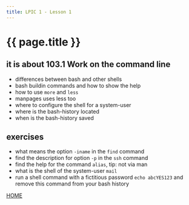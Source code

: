 ```yaml
---
title: LPIC 1 - Lesson 1
---
```


# {{ page.title }}

## it is about 103.1 Work on the command line

- differences between bash and other shells
- bash buildin commands and how to show the help
- how to use `more` and `less`
- manpages uses less too
- where to configure the shell for a system-user
- where is the bash-history located
- when is the bash-history saved

## exercises

- what means the option `-iname` in the `find` command
- find the description for option `-p` in the `ssh` command
- find the help for the command `alias`, tip: not via man 
- what is the shell of the system-user `mail`
- run a shell command with a fictitious password `echo abcYES123` and remove this command from your bash history

[HOME](./)
